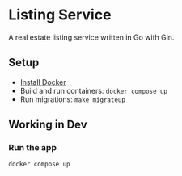 # Listing Service

A real estate listing service written in Go with Gin.

## Setup

- [Install Docker](https://docs.docker.com/get-started/get-docker/)
- Build and run containers: `docker compose up`
- Run migrations: `make migrateup`

## Working in Dev

### Run the app
`docker compose up`
